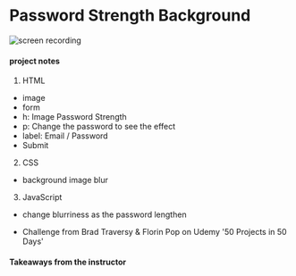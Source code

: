 # Password Strength Background

![screen recording](https://media.giphy.com/media/KzcTPH6XnG24Kv0Lbz/giphy.gif)

#### project notes

1. HTML

- image
- form
- h: Image Password Strength
- p: Change the password to see the effect
- label: Email / Password
- Submit

2. CSS

- background image blur

3. JavaScript

- change blurriness as the password lengthen

* Challenge from Brad Traversy & Florin Pop on Udemy '50 Projects in 50 Days'

#### Takeaways from the instructor

